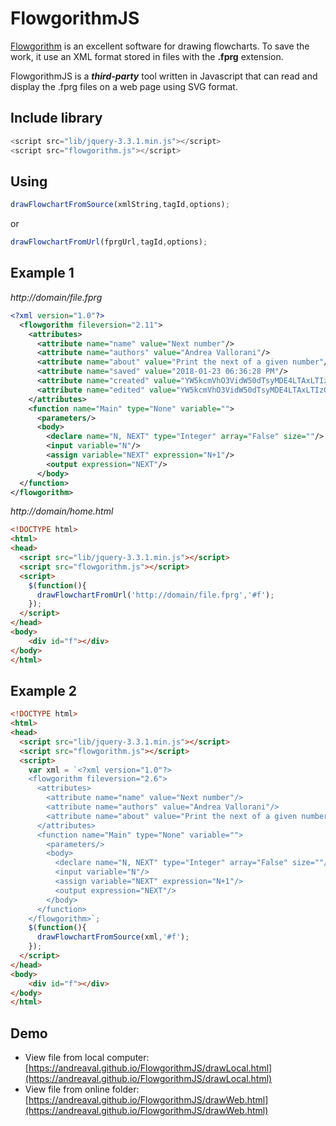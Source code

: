 # FlowgorithmJS
[Flowgorithm](http://www.flowgorithm.org) is an excellent software for drawing flowcharts. 
To save the work, it use an XML format stored in files with the **.fprg** extension.

FlowgorithmJS is a **_third-party_** tool written in Javascript that can read and display the .fprg files on a web page using SVG format.

## Include library
```js
<script src="lib/jquery-3.3.1.min.js"></script>
<script src="flowgorithm.js"></script>
```

## Using

```js
drawFlowchartFromSource(xmlString,tagId,options);
```
or

```js
drawFlowchartFromUrl(fprgUrl,tagId,options);
```
## Example 1
*http://domain/file.fprg*
```xml
<?xml version="1.0"?>
  <flowgorithm fileversion="2.11">
    <attributes>
      <attribute name="name" value="Next number"/>
      <attribute name="authors" value="Andrea Vallorani"/>
      <attribute name="about" value="Print the next of a given number"/>
      <attribute name="saved" value="2018-01-23 06:36:28 PM"/>
      <attribute name="created" value="YW5kcmVhO3VidW50dTsyMDE4LTAxLTIzOzA1OjMxOjMxIFBNOzI1Njg="/>
      <attribute name="edited" value="YW5kcmVhO3VidW50dTsyMDE4LTAxLTIzOzA2OjM2OjI4IFBNOzQ7MjY5MQ=="/>
    </attributes>
    <function name="Main" type="None" variable="">
      <parameters/>
      <body>
        <declare name="N, NEXT" type="Integer" array="False" size=""/>
        <input variable="N"/>
        <assign variable="NEXT" expression="N+1"/>
        <output expression="NEXT"/>
      </body>
  </function>
</flowgorithm>
```
*http://domain/home.html*
```html
<!DOCTYPE html>
<html>
<head>
  <script src="lib/jquery-3.3.1.min.js"></script>
  <script src="flowgorithm.js"></script>
  <script>
    $(function(){
      drawFlowchartFromUrl('http://domain/file.fprg','#f');
    });
  </script>
</head>
<body>
    <div id="f"></div>
</body>
</html>
```

## Example 2
```html
<!DOCTYPE html>
<html>
<head>
  <script src="lib/jquery-3.3.1.min.js"></script>
  <script src="flowgorithm.js"></script>
  <script>
    var xml = `<?xml version="1.0"?>
    <flowgorithm fileversion="2.6">
      <attributes>
        <attribute name="name" value="Next number"/>
        <attribute name="authors" value="Andrea Vallorani"/>
        <attribute name="about" value="Print the next of a given number"/>
      </attributes>
      <function name="Main" type="None" variable="">
        <parameters/>
        <body>
          <declare name="N, NEXT" type="Integer" array="False" size=""/>
          <input variable="N"/>
          <assign variable="NEXT" expression="N+1"/>
          <output expression="NEXT"/>
        </body>
      </function>
    </flowgorithm>`;
    $(function(){
      drawFlowchartFromSource(xml,'#f');
    });
  </script>
</head>
<body>
    <div id="f"></div>
</body>
</html>
```

## Demo

* View file from local computer: [https://andreaval.github.io/FlowgorithmJS/drawLocal.html](https://andreaval.github.io/FlowgorithmJS/drawLocal.html)
* View file from online folder: [https://andreaval.github.io/FlowgorithmJS/drawWeb.html](https://andreaval.github.io/FlowgorithmJS/drawWeb.html)
